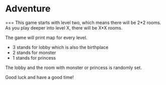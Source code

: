 # Adventure
===
This game starts with level two, which means there will be 2\*2 rooms.  
As you play deeper into level X, there will be X\*X
rooms.

The game will print map for every level.

 * 3 stands for lobby which is also the birthplace  
 * 2 stands for monster   
 * 1 stands for princess  
 
 The lobby and the room with monster or princess is randomly set.
 
 Good luck and have a good time!